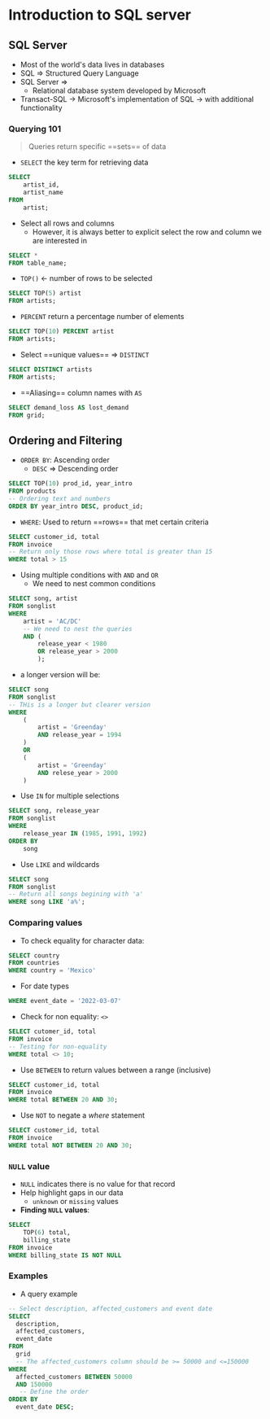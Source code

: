 ---
---

# Introduction to SQL server

## SQL Server
- Most of the world's data lives in databases
- SQL => Structured Query Language
- SQL Server =>
	- Relational database system developed by Microsoft
- Transact-SQL -> Microsoft's implementation of SQL -> with additional functionality

### Querying 101
> Queries return specific ==sets== of data

- `SELECT` the key term for retrieving data

```sql
SELECT
	artist_id,
	artist_name
FROM 
	artist;
```

- Select all rows and columns
	- However, it is always better to explicit select the row and column we are interested in
```sql
SELECT *
FROM table_name;
```

- `TOP()` <- number of rows to be selected

```sql
SELECT TOP(5) artist
FROM artists;
```

- `PERCENT` return a percentage number of elements
```sql
SELECT TOP(10) PERCENT artist
FROM artists;
```

- Select ==unique values== => `DISTINCT`
```sql
SELECT DISTINCT artists
FROM artists;
```

- ==Aliasing== column names with `AS`
```sql
SELECT demand_loss AS lost_demand
FROM grid;
```

## Ordering and Filtering

- `ORDER BY`: Ascending order
	- `DESC` => Descending order

```sql
SELECT TOP(10) prod_id, year_intro
FROM products
-- Ordering text and numbers
ORDER BY year_intro DESC, product_id;
```

- `WHERE`: Used to return ==rows== that met certain criteria

```sql
SELECT customer_id, total
FROM invoice
-- Return only those rows where total is greater than 15
WHERE total > 15
```

- Using multiple conditions with `AND` and `OR`
	- We need to nest common conditions
```sql
SELECT song, artist
FROM songlist
WHERE
	artist = 'AC/DC'
	-- We need to nest the queries
	AND (
		release_year < 1980
		OR release_year > 2000
		);
```

- a longer version will be:
```sql
SELECT song
FROM songlist
-- THis is a longer but clearer version
WHERE
	(
		artist = 'Greenday'
		AND release_year = 1994
	)
	OR
	(
		artist = 'Greenday'
		AND relese_year > 2000
	)
```

- Use `IN` for multiple selections

```sql
SELECT song, release_year
FROM songlist
WHERE
	release_year IN (1985, 1991, 1992)
ORDER BY
	song
```

- Use `LIKE` and wildcards
```sql
SELECT song
FROM songlist
-- Return all songs begining with 'a'
WHERE song LIKE 'a%';
```


### Comparing values
- To check equality for character data: 
```sql
SELECT country
FROM countries
WHERE country = 'Mexico' 
```

- For date types
```sql
WHERE event_date = '2022-03-07'
```

- Check for non equality: `<>`
```sql
SELECT cutomer_id, total
FROM invoice
-- Testing for non-equality
WHERE total <> 10;
```

- Use `BETWEEN` to return values between a range (inclusive)
```sql
SELECT customer_id, total
FROM invoice
WHERE total BETWEEN 20 AND 30;
```

- Use `NOT` to negate a *where* statement
```sql
SELECT customer_id, total
FROM invoice
WHERE total NOT BETWEEN 20 AND 30;
```

### `NULL` value
- `NULL` indicates there is no value for that record
- Help highlight gaps in our data
	- `unknown` or `missing` values
- **Finding `NULL` values**:

```sql
SELECT
	TOP(6) total,
	billing_state
FROM invoice
WHERE billing_state IS NOT NULL
```

### Examples
- A query example

```sql
-- Select description, affected_customers and event date
SELECT 
  description, 
  affected_customers,
  event_date
FROM 
  grid 
  -- The affected_customers column should be >= 50000 and <=150000   
WHERE 
  affected_customers BETWEEN 50000
  AND 150000 
   -- Define the order   
ORDER BY 
  event_date DESC;
```